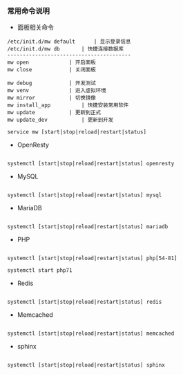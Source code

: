 ### 常用命令说明


- 面板相关命令

```
/etc/init.d/mw default		| 显示登录信息
/etc/init.d/mw db 		| 快捷连接数据库
----------------------------------------
mw open				| 开启面板
mw close			| 关闭面板

mw debug			| 开发测试
mw venv				| 进入虚拟环境
mw mirror			| 切换镜像
mw install_app			| 快捷安装常用软件
mw update 			| 更新到正式
mw update_dev			| 更新到开发

service mw [start|stop|reload|restart|status]
```

- OpenResty

```

systemctl [start|stop|reload|restart|status] openresty 

```

- MySQL

```

systemctl [start|stop|reload|restart|status] mysql 

```

- MariaDB

```

systemctl [start|stop|reload|restart|status] mariadb 

```

- PHP

```

systemctl [start|stop|reload|restart|status] php[54-81] 

systemctl start php71
```

- Redis

```

systemctl [start|stop|reload|restart|status] redis

```

- Memcached

```

systemctl [start|stop|reload|restart|status] memcached

```


- sphinx

```

systemctl [start|stop|reload|restart|status] sphinx

```
